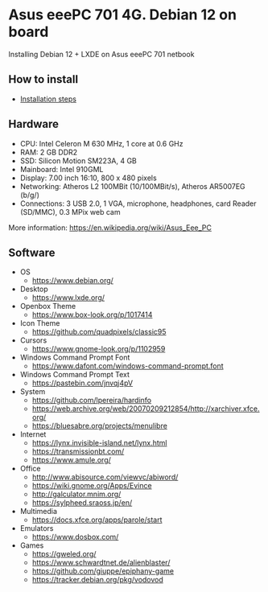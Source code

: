 # Asus eeePC 701 4G. Debian 12 on board
Installing Debian 12 + LXDE on Asus eeePC 701 netbook

## How to install
- [Installation steps](src/install.md)

## Hardware
- CPU: Intel Celeron M 630 MHz, 1 core at 0.6 GHz
- RAM: 2 GB DDR2
- SSD: Silicon Motion SM223A, 4 GB
- Mainboard: Intel 910GML
- Display: 7.00 inch 16:10, 800 x 480 pixels
- Networking: Atheros L2 100MBit (10/100MBit/s), Atheros AR5007EG (b/g/)
- Connections: 3 USB 2.0, 1 VGA, microphone, headphones, card Reader (SD/MMC), 0.3 MPix web cam
  
More information: https://en.wikipedia.org/wiki/Asus_Eee_PC

## Software
- OS
  - https://www.debian.org/
- Desktop
  - https://www.lxde.org/
- Openbox Theme
  - https://www.box-look.org/p/1017414
- Icon Theme
  - https://github.com/quadpixels/classic95
- Cursors
  - https://www.gnome-look.org/p/1102959
- Windows Command Prompt Font
  - https://www.dafont.com/windows-command-prompt.font
- Windows Command Prompt Text
  - https://pastebin.com/jnvqj4pV
- System
  - https://github.com/lpereira/hardinfo
  - https://web.archive.org/web/20070209212854/http://xarchiver.xfce.org/
  - https://bluesabre.org/projects/menulibre
- Internet
  - https://lynx.invisible-island.net/lynx.html
  - https://transmissionbt.com/
  - https://www.amule.org/
- Office
  - http://www.abisource.com/viewvc/abiword/
  - https://wiki.gnome.org/Apps/Evince
  - http://galculator.mnim.org/
  - https://sylpheed.sraoss.jp/en/
- Multimedia
  - https://docs.xfce.org/apps/parole/start
- Emulators
  - https://www.dosbox.com/
- Games
  - https://gweled.org/
  - https://www.schwardtnet.de/alienblaster/
  - https://github.com/giuppe/epiphany-game
  - https://tracker.debian.org/pkg/vodovod 
